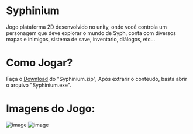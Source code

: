 # Syphinium
Jogo plataforma 2D desenvolvido no unity, onde você controla um personagem que deve explorar o mundo de Syph, conta com diversos mapas e inimigos, sistema de save, inventario, diálogos, etc...

# Como Jogar?

Faça o <a href="https://drive.google.com/file/d/1c_3Gpgcx5sXAnyy3UvJGfRn72Xao6gS_/view?usp=sharing">Download</a> do "Syphinium.zip", Após extrarir o conteudo, basta abrir o arquivo "Syphinium.exe".

# Imagens do Jogo:
![image](https://github.com/gabs4841/Syphinium/assets/74026100/f101fc24-a78e-4e74-a5f6-6413f7cbe93b)
![image](https://github.com/gabs4841/Syphinium/assets/74026100/db183a28-cccb-4598-9778-21f04c6891e5)

